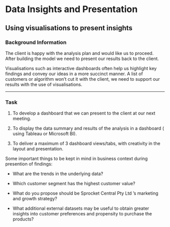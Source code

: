 # Data Insights and Presentation
## Using visualisations to present insights

### Background Information
The client is happy with the analysis plan and would like us to proceed.  After building the model we need to present our results back to the client. 

Visualisations such as interactive dashboards often help us highlight key findings and convey our ideas in a more succinct manner. A list of customers or algorithm won’t cut it with the client, we need to support our results with the use of visualisations. 

-----

### Task
1. To develop a dashboard that we can present to the client at our next meeting. 

2. To display the data summary and results of the analysis in a dashboard ( using Tableau or Microsoft BI). 

3. To deliver a maximum of 3 dashboard views/tabs, with creativity in the layout and presentation. 

Some important things to be kept in mind in business context during presention of findings:

- What are the trends in the underlying data?

- Which customer segment has the highest customer value?

- What do you propose should be Sprocket Central Pty Ltd ’s marketing and growth strategy?

- What additional external datasets may be useful to obtain greater insights into customer preferences and propensity to purchase the products?



